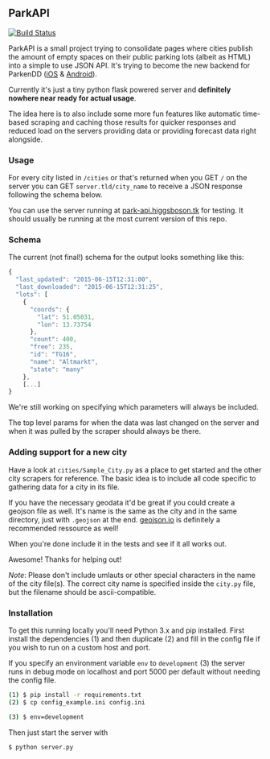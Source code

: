 ## ParkAPI

[![Build Status](https://travis-ci.org/offenesdresden/ParkAPI.svg?branch=master)](https://travis-ci.org/offenesdresden/ParkAPI)

ParkAPI is a small project trying to consolidate pages where cities publish the amount of empty spaces on their public parking lots (albeit as HTML) into a simple to use JSON API. It's trying to become the new backend for ParkenDD ([iOS](https://github.com/kiliankoe/ParkenDD) & [Android](https://github.com/jklmnn/ParkenDD)).

Currently it's just a tiny python flask powered server and **definitely nowhere near ready for actual usage**. 

The idea here is to also include some more fun features like automatic time-based scraping and caching those results for quicker responses and reduced load on the servers providing data or providing forecast data right alongside.

### Usage

For every city listed in `/cities` or that's returned when you GET `/` on the server you can GET `server.tld/city_name` to receive a JSON response following the schema below.

You can use the server running at [park-api.higgsboson.tk](https://park-api.higgsboson.tk) for testing. It should usually be running at the most current version of this repo.

### Schema

The current (not final!) schema for the output looks something like this:

```js
{
  "last_updated": "2015-06-15T12:31:00",
  "last_downloaded": "2015-06-15T12:31:25",
  "lots": [
    {
      "coords": {
        "lat": 51.05031,
        "lon": 13.73754
      },
      "count": 400,
      "free": 235,
      "id": "TG16",
      "name": "Altmarkt",
      "state": "many"
    },
    [...]
}
```

We're still working on specifying which parameters will always be included.

The top level params for when the data was last changed on the server and when it was pulled by the scraper should always be there.

### Adding support for a new city

Have a look at `cities/Sample_City.py` as a place to get started and the other city scrapers for reference. The basic idea is to include all code specific to gathering data for a city in its file.

If you have the necessary geodata it'd be great if you could create a geojson file as well. It's name is the same as the city and in the same directory, just with `.geojson` at the end.
[geojson.io](http://geojson.io) is definitely a recommended ressource as well!

When you're done include it in the tests and see if it all works out.

Awesome! Thanks for helping out!

*Note*: Please don't include umlauts or other special characters in the name of the city file(s). The correct city name is specified inside the `city.py` file, but the filename should be ascii-compatible.

### Installation

To get this running locally you'll need Python 3.x and pip installed. First install the dependencies (1) and then duplicate (2) and fill in the config file if you wish to run on a custom host and port. 

If you specify an environment variable `env` to `development` (3) the server runs in debug mode on localhost and port 5000 per default without needing the config file.

```bash
(1) $ pip install -r requirements.txt
(2) $ cp config_example.ini config.ini

(3) $ env=development
```

Then just start the server with

```bash
$ python server.py
```
